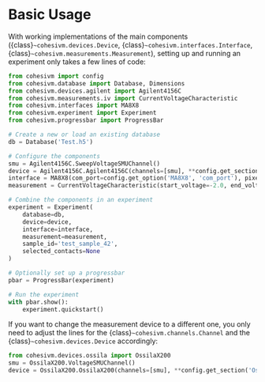 # Basic Usage

With working implementations of the main components ({class}`~cohesivm.devices.Device`,
{class}`~cohesivm.interfaces.Interface`, {class}`~cohesivm.measurements.Measurement`), setting up and running an
experiment only takes a few lines of code:

```python
from cohesivm import config
from cohesivm.database import Database, Dimensions
from cohesivm.devices.agilent import Agilent4156C
from cohesivm.measurements.iv import CurrentVoltageCharacteristic
from cohesivm.interfaces import MA8X8
from cohesivm.experiment import Experiment
from cohesivm.progressbar import ProgressBar

# Create a new or load an existing database
db = Database('Test.h5')

# Configure the components
smu = Agilent4156C.SweepVoltageSMUChannel()
device = Agilent4156C.Agilent4156C(channels=[smu], **config.get_section('Agilent4156C'))
interface = MA8X8(com_port=config.get_option('MA8X8', 'com_port'), pixel_dimensions=Dimensions.Circle(radius=0.425))
measurement = CurrentVoltageCharacteristic(start_voltage=-2.0, end_voltage=2.0, voltage_step=0.01, illuminated=True)

# Combine the components in an experiment
experiment = Experiment(
    database=db,
    device=device,
    interface=interface,
    measurement=measurement,
    sample_id='test_sample_42',
    selected_contacts=None
)

# Optionally set up a progressbar
pbar = ProgressBar(experiment)

# Run the experiment
with pbar.show():
    experiment.quickstart()
```

If you want to change the measurement device to a different one, you only need to adjust the lines for the
{class}`~cohesivm.channels.Channel` and the {class}`~cohesivm.devices.Device` accordingly:

```python
from cohesivm.devices.ossila import OssilaX200
smu = OssilaX200.VoltageSMUChannel()
device = OssilaX200.OssilaX200(channels=[smu], **config.get_section('OssilaX200'))
```
